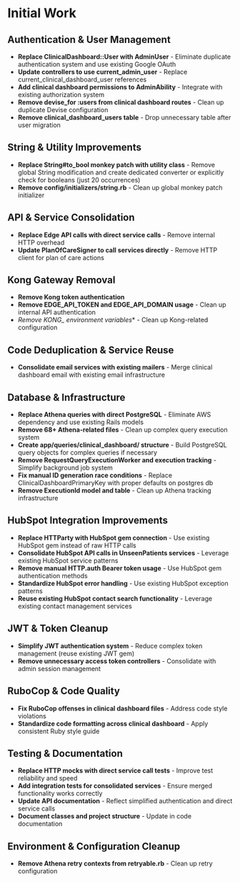 # Initial Work

## Authentication & User Management

- **Replace ClinicalDashboard::User with AdminUser** - Eliminate duplicate authentication system and use existing Google OAuth
- **Update controllers to use current_admin_user** - Replace current_clinical_dashboard_user references
- **Add clinical dashboard permissions to AdminAbility** - Integrate with existing authorization system
- **Remove devise_for :users from clinical dashboard routes** - Clean up duplicate Devise configuration
- **Remove clinical_dashboard_users table** - Drop unnecessary table after user migration

## String & Utility Improvements

- **Replace String#to_bool monkey patch with utility class** - Remove global String modification and create dedicated converter or explicitly check for booleans (just 20 occurrences)
- **Remove config/initializers/string.rb** - Clean up global monkey patch initializer

## API & Service Consolidation

- **Replace Edge API calls with direct service calls** - Remove internal HTTP overhead
- **Update PlanOfCareSigner to call services directly** - Remove HTTP client for plan of care actions

## Kong Gateway Removal

- **Remove Kong token authentication**
- **Remove EDGE_API_TOKEN and EDGE_API_DOMAIN usage** - Clean up internal API authentication
- **Remove KONG_* environment variables** - Clean up Kong-related configuration

## Code Deduplication & Service Reuse

- **Consolidate email services with existing mailers** - Merge clinical dashboard email with existing email infrastructure

## Database & Infrastructure

- **Replace Athena queries with direct PostgreSQL** - Eliminate AWS dependency and use existing Rails models
- **Remove 68+ Athena-related files** - Clean up complex query execution system
- **Create app/queries/clinical_dashboard/ structure** - Build PostgreSQL query objects for complex queries if necessary
- **Remove RequestQueryExecutionWorker and execution tracking** - Simplify background job system
- **Fix manual ID generation race conditions** - Replace ClinicalDashboardPrimaryKey with proper defaults on postgres db
- **Remove ExecutionId model and table** - Clean up Athena tracking infrastructure

## HubSpot Integration Improvements

- **Replace HTTParty with HubSpot gem connection** - Use existing HubSpot gem instead of raw HTTP calls
- **Consolidate HubSpot API calls in UnseenPatients services** - Leverage existing HubSpot service patterns
- **Remove manual HTTP.auth Bearer token usage** - Use HubSpot gem authentication methods
- **Standardize HubSpot error handling** - Use existing HubSpot exception patterns
- **Reuse existing HubSpot contact search functionality** - Leverage existing contact management services

## JWT & Token Cleanup

- **Simplify JWT authentication system** - Reduce complex token management (reuse existing JWT gem)
- **Remove unnecessary access token controllers** - Consolidate with admin session management

## RuboCop & Code Quality

- **Fix RuboCop offenses in clinical dashboard files** - Address code style violations
- **Standardize code formatting across clinical dashboard** - Apply consistent Ruby style guide

## Testing & Documentation

- **Replace HTTP mocks with direct service call tests** - Improve test reliability and speed
- **Add integration tests for consolidated services** - Ensure merged functionality works correctly
- **Update API documentation** - Reflect simplified authentication and direct service calls
- **Document classes and project structure** - Update in code documentation

## Environment & Configuration Cleanup

- **Remove Athena retry contexts from retryable.rb** - Clean up retry configuration